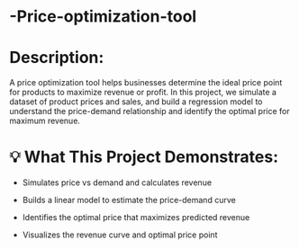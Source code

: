 # -Price-optimization-tool

# Description:
A price optimization tool helps businesses determine the ideal price point for products to maximize revenue or profit. In this project, we simulate a dataset of product prices and sales, and build a regression model to understand the price-demand relationship and identify the optimal price for maximum revenue.

# 💡 What This Project Demonstrates:
* Simulates price vs demand and calculates revenue

* Builds a linear model to estimate the price-demand curve

* Identifies the optimal price that maximizes predicted revenue

* Visualizes the revenue curve and optimal price point
